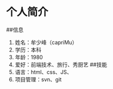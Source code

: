 # 个人简介
##信息
1. 姓名：牟少峰（capriMu）
2. 学历：本科
3. 年龄：1980
4. 爱好：前端技术、旅行、秀厨艺
##技能
1. 语言：html、css、JS、
2. 项目管理：svn、git
